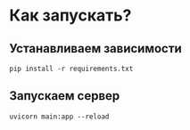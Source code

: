 # Как запускать?

## Устанавливаем зависимости 

` pip install -r requirements.txt `

## Запускаем сервер

` uvicorn main:app --reload `